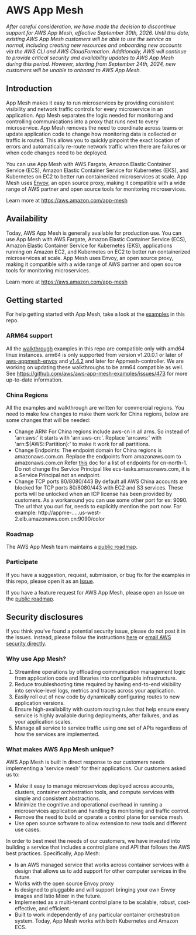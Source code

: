 # AWS App Mesh

*After careful consideration, we have made the decision to discontinue support for AWS App Mesh, effective September 30th, 2026. Until this date, existing AWS App Mesh customers will be able to use the service as normal, including creating new resources and onboarding new accounts via the AWS CLI and AWS CloudFormation. Additionally, AWS will continue to provide critical security and availability updates to AWS App Mesh during this period. However, starting from September 24th, 2024, new customers will be unable to onboard to AWS App Mesh.*

## Introduction

App Mesh makes it easy to run microservices by providing consistent visibility and network traffic controls for every microservice in an application. App Mesh separates the logic needed for monitoring and controlling communications into a proxy that runs next to every microservice. App Mesh removes the need to coordinate across teams or update application code to change how monitoring data is collected or traffic is routed. This allows you to quickly pinpoint the exact location of errors and automatically re-route network traffic when there are failures or when code changes need to be deployed.

You can use App Mesh with AWS Fargate, Amazon Elastic Container Service (ECS), Amazon Elastic Container Service for Kubernetes (EKS), and Kubernetes on EC2 to better run containerized microservices at scale. App Mesh uses [Envoy](https://www.envoyproxy.io/), an open source proxy, making it compatible with a wide range of AWS partner and open source tools for monitoring microservices.

Learn more at https://aws.amazon.com/app-mesh

## Availability

Today, AWS App Mesh is generally available for production use. You can use App Mesh with AWS Fargate, Amazon Elastic Container Service (ECS), Amazon Elastic Container Service for Kubernetes (EKS), applications running on Amazon EC2, and Kubernetes on EC2 to better run containerized microservices at scale. App Mesh uses Envoy, an open source proxy, making it compatible with a wide range of AWS partner and open source tools for monitoring microservices.

Learn more at https://aws.amazon.com/app-mesh

## Getting started
For help getting started with App Mesh, take a look at the [examples](https://github.com/aws/aws-app-mesh-examples/tree/master/examples) in this repo.  

### ARM64 support    
All the [walkthrough](https://github.com/aws/aws-app-mesh-examples/tree/main/walkthroughs) examples in this repo are compatible only
with amd64 linux instances. arm64 is only supported from version v1.20.0.1 or later of [aws-appmesh-envoy](https://gallery.ecr.aws/appmesh/aws-appmesh-envoy) and [v1.4.2](https://github.com/aws/aws-app-mesh-controller-for-k8s/releases/tag/v1.4.2) and later for
Appmesh-controller. We are working on updating these walkthroughs to be arm64 compatible as well. See https://github.com/aws/aws-app-mesh-examples/issues/473 for more up-to-date information.  

### China Regions
All the examples and walkthrough are written for commercial regions. You need to make few changes to make them work for China regions, below are some changes that will be needed:

* Change ARN:
  For China regions include aws-cn in all arns. So instead of 'arn:aws:' it starts with 'arn:aws-cn:'.
  Replace 'arn:aws:' with 'arn:${AWS::Partition}:' to make it work for all partitions.
* Change Endpoints:
  The endpoint domain for China regions is amazonaws.com.cn. Replace the endpoints from amazonaws.com to amazonaws.com.cn Refer [this](https://docs.amazonaws.cn/en_us/aws/latest/userguide/endpoints-Beijing.html) doc for a list of endpoints for cn-north-1.
  Do not change the Service Principal like ecs-tasks.amazonaws.com, it is a Service Principal not an endpoint.
* Change TCP ports 80/8080/443
  By default all AWS China accounts are blocked for TCP ports 80/8080/443 with EC2 and S3 services. These ports will be unlocked when an ICP license has been provided by customers. As a workaround you can use some other port for ex: 9090. The url that you curl for, needs to explicitly mention the port now.
  For example: http://appme-.....us-west-2.elb.amazonaws.com.cn:9090/color

### Roadmap

The AWS App Mesh team maintains a [public roadmap](https://github.com/aws/aws-app-mesh-roadmap).

### Participate

If you have a suggestion, request, submission, or bug fix for the examples in this repo, please open it as an [Issue](https://github.com/aws/aws-app-mesh-examples/issues).  

If you have a feature request for AWS App Mesh, please open an Issue on the [public roadmap](https://github.com/aws/aws-app-mesh-roadmap).

## Security disclosures

If you think you’ve found a potential security issue, please do not post it in the Issues.  Instead, please follow the instructions [here](https://aws.amazon.com/security/vulnerability-reporting/) or [email AWS security directly](mailto:aws-security@amazon.com).

### Why use  App Mesh?

1. Streamline operations by offloading communication management logic from application code and libraries into configurable infrastructure.
2. Reduce troubleshooting time required by having end-to-end visibility into service-level logs, metrics and traces across your application.
3. Easily roll out of new code by dynamically configuring routes to new application versions.
4. Ensure high-availability with custom routing rules that help ensure every service is highly available during deployments, after failures, and as your application scales.
5. Manage all service to service traffic using one set of APIs regardless of how the services are implemented.

### What makes AWS App Mesh unique?

AWS App Mesh is built in direct response to our customers needs implementing a 'service mesh' for their applications. Our customers asked us to:

* Make it easy to manage microservices deployed across accounts, clusters, container orchestration tools, and compute services with simple and consistent abstractions.
* Minimize the cognitive and operational overhead in running a microservices application and handling its monitoring and traffic control.
* Remove the need to build or operate a control plane for service mesh.
* Use open source software to allow extension to new tools and different use cases.

In order to best meet the needs of our customers, we have invested into building a service that includes a control plane and API that follows the AWS best practices. Specifically, App Mesh:

* Is an AWS managed service that works across container services with a design that allows us to add support for other computer services in the future.
* Works with the open source Envoy proxy
* Is designed to pluggable and will support bringing your own Envoy images and Istio Mixer in the future.
* Implemented as a multi-tenant control plane to be scalable, robust, cost-effective, and efficient.
* Built to work independently of any particular container orchestration system. Today, App Mesh works with both Kubernetes and Amazon ECS.
